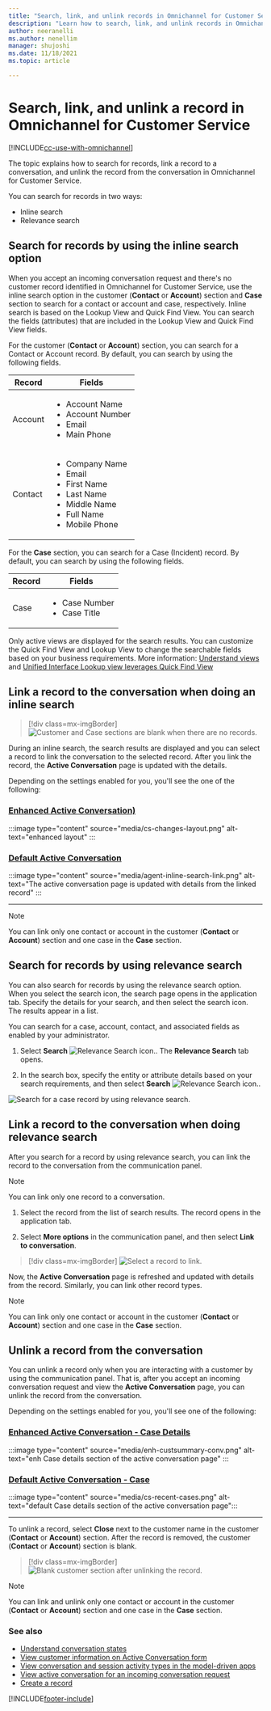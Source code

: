 ```yaml
---
title: "Search, link, and unlink records in Omnichannel for Customer Service | MicrosoftDocs"
description: "Learn how to search, link, and unlink records in Omnichannel for Customer Service. Also learn how to link records to conversations."
author: neeranelli
ms.author: nenellim
manager: shujoshi
ms.date: 11/18/2021
ms.topic: article

---
```


# Search, link, and unlink a record in Omnichannel for Customer Service

[!INCLUDE[cc-use-with-omnichannel](../includes/cc-use-with-omnichannel.md)]

The topic explains how to search for records, link a record to a conversation, and unlink the record from the conversation in Omnichannel for Customer Service.

You can search for records in two ways:

- Inline search
- Relevance search

## Search for records by using the inline search option

When you accept an incoming conversation request and there's no customer record identified in Omnichannel for Customer Service, use the inline search option in the customer (**Contact** or **Account**) section and **Case** section to search for a contact or account and case, respectively. Inline search is based on the Lookup View and Quick Find View. You can search the fields (attributes) that are included in the Lookup View and Quick Find View fields.

For the customer (**Contact** or **Account**) section, you can search for a Contact or Account record. By default, you can search by using the following fields.

|Record |Fields|
|----------|----------|
|Account| <ul> <li>Account Name</li> <li>Account Number</li> <li>Email</li> <li>Main Phone</li> </ul>  |
|Contact| <ul> <li>Company Name </li> <li>Email</li> <li>First Name</li> <li>Last Name</li> <li>Middle Name</li> <li>Full Name</li> <li>Mobile Phone</li> </ul>|


For the **Case** section, you can search for a Case (Incident) record. By default, you can search by using the following fields.

|Record |Fields|
|--- |--- |
|Case| <ul> <li>Case Number</li> <li>Case Title</li> </ul>|

Only active views are displayed for the search results. You can customize the Quick Find View and Lookup View to change the searchable fields based on your business requirements. More information: [Understand views](/dynamics365/customer-engagement/customize/create-edit-views) and [Unified Interface Lookup view leverages Quick Find View](https://blogs.msdn.microsoft.com/crm/2018/11/02/unified-interface-lookup-now-leverages-quick-find-view/)

## Link a record to the conversation when doing an inline search

> [!div class=mx-imgBorder]
> ![Customer and Case sections are blank when there are no records.](media/customer-summary-create-record.PNG "Customer and Case sections are blank when there are no records")

During an inline search, the search results are displayed and you can select a record to link the conversation to the selected record. After you link the record, the **Active Conversation** page is updated with the details.

Depending on the settings enabled for you, you'll see the one of the following:

   ### [Enhanced Active Conversation)](#tab/enhancedcustomer)


   :::image type="content" source="media/cs-changes-layout.png" alt-text="enhanced layout" :::

   ### [Default Active Conversation](#tab/customer)
 

   :::image type="content" source="media/agent-inline-search-link.png" alt-text="The active conversation page is updated with details from the linked record" :::

--- 

> [!NOTE]
> You can link only one contact or account in the customer (**Contact** or **Account**) section and one case in the **Case** section.

## Search for records by using relevance search

You can also search for records by using the relevance search option. When you select the search icon, the search page opens in the application tab. Specify the details for your search, and then select the search icon. The results appear in a list.

You can search for a case, account, contact, and associated fields as enabled by your administrator.

1. Select **Search** ![Relevance Search icon.](media/oceh-oc-search-icon.png "Relevance Search icon"). The **Relevance Search** tab opens.  

2. In the search box, specify the entity or attribute details based on your search requirements, and then select **Search** ![Relevance Search icon.](media/oceh-oc-search-icon.png "Relevance Search icon").

![Search for a case record by using relevance search.](media/oceh-oc-search-record-case.png "Search for a case record by using relevance search")

## Link a record to the conversation when doing relevance search

After you search for a record by using relevance search, you can link the record to the conversation from the communication panel.

> [!Note]
> You can link only one record to a conversation.

1. Select the record from the list of search results. The record opens in the application tab.

2. Select **More options** in the communication panel, and then select **Link to conversation**.

> [!div class=mx-imgBorder]
> ![Select a record to link.](media/oceh-oc-select-record-link.png "Select a record to link")

Now, the **Active Conversation** page is refreshed and updated with details from the record. Similarly, you can link other record types.

> [!NOTE]
> You can link only one contact or account in the customer (**Contact** or **Account**) section and one case in the **Case** section.

## Unlink a record from the conversation

You can unlink a record only when you are interacting with a customer by using the communication panel. That is, after you accept an incoming conversation request and view the **Active Conversation** page, you can unlink the record from the conversation.

Depending on the settings enabled for you, you'll see one of the following:

   ### [Enhanced Active Conversation - Case Details](#tab/enhancedcase)


   :::image type="content" source="media/enh-custsummary-conv.png" alt-text="enh Case details section of the active conversation page" :::  
   
   ### [Default Active Conversation - Case](#tab/case)
    


   :::image type="content" source="media/cs-recent-cases.png" alt-text="default Case details section of the active conversation page"::: 

---

To unlink a record, select **Close** next to the customer name in the customer (**Contact** or **Account**) section. After the record is removed, the customer (**Contact** or **Account**) section is blank.

> [!div class=mx-imgBorder]
> ![Blank customer section after unlinking the record.](media/oceh-oc-unlinked-form.PNG "Blank customer section after unlinking the record")

> [!Note]
> You can link and unlink only one contact or account in the customer (**Contact** or **Account**) section and one case in the **Case** section.

### See also

- [Understand conversation states](oc-conversation-state.md)
- [View customer information on Active Conversation form](oc-customer-summary.md)
- [View conversation and session activity types in the model-driven apps](oc-view-activity-types.md)
- [View active conversation for an incoming conversation request](oc-view-customer-summary-incoming-conversation-request.md)
- [Create a record](oc-create-record.md)


[!INCLUDE[footer-include](../includes/footer-banner.md)]
